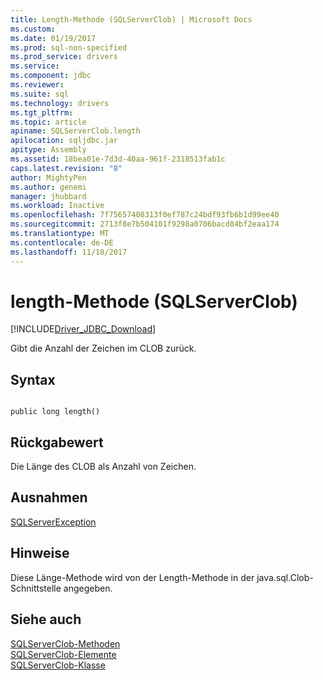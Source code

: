 ```yaml
---
title: Length-Methode (SQLServerClob) | Microsoft Docs
ms.custom: 
ms.date: 01/19/2017
ms.prod: sql-non-specified
ms.prod_service: drivers
ms.service: 
ms.component: jdbc
ms.reviewer: 
ms.suite: sql
ms.technology: drivers
ms.tgt_pltfrm: 
ms.topic: article
apiname: SQLServerClob.length
apilocation: sqljdbc.jar
apitype: Assembly
ms.assetid: 18bea01e-7d3d-40aa-961f-2318513fab1c
caps.latest.revision: "8"
author: MightyPen
ms.author: genemi
manager: jhubbard
ms.workload: Inactive
ms.openlocfilehash: 7f75657408313f0ef787c24bdf93fb6b1d99ee40
ms.sourcegitcommit: 2713f8e7b504101f9298a0706bacd84bf2eaa174
ms.translationtype: MT
ms.contentlocale: de-DE
ms.lasthandoff: 11/18/2017
---
```

# <a name="length-method-sqlserverclob"></a>length-Methode (SQLServerClob)
[!INCLUDE[Driver_JDBC_Download](../../../includes/driver_jdbc_download.md)]

  Gibt die Anzahl der Zeichen im CLOB zurück.  
  
## <a name="syntax"></a>Syntax  
  
```  
  
public long length()  
```  
  
## <a name="return-value"></a>Rückgabewert  
 Die Länge des CLOB als Anzahl von Zeichen.  
  
## <a name="exceptions"></a>Ausnahmen  
 [SQLServerException](../../../connect/jdbc/reference/sqlserverexception-class.md)  
  
## <a name="remarks"></a>Hinweise  
 Diese Länge-Methode wird von der Length-Methode in der java.sql.Clob-Schnittstelle angegeben.  
  
## <a name="see-also"></a>Siehe auch  
 [SQLServerClob-Methoden](../../../connect/jdbc/reference/sqlserverclob-methods.md)   
 [SQLServerClob-Elemente](../../../connect/jdbc/reference/sqlserverclob-members.md)   
 [SQLServerClob-Klasse](../../../connect/jdbc/reference/sqlserverclob-class.md)  
  
  
